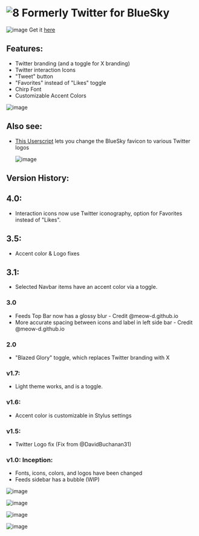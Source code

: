 # ![8](https://files.catbox.moe/zftpyz.ico) Formerly Twitter for BlueSky 
![image](https://github.com/user-attachments/assets/75d50b41-359e-4bff-85c8-9c3076614cd8)
Get it [here](https://userstyles.world/style/19107/original-formerly-twitter-x-for-bluesky)

## Features:
- Twitter branding (and a toggle for X branding)
- Twitter interaction Icons
- "Tweet" button
- "Favorites" instead of "Likes" toggle
- Chirp Font
- Customizable Accent Colors

![image](https://github.com/user-attachments/assets/f5256d9d-b3b8-41de-9eb7-80d5f64fcb58)

 ## Also see:
 - [This Userscript](https://github.com/SlippingGitty/Formerly-Twitter-for-BlueSky/raw/refs/heads/main/TwitterIconsForBsky.user.js) lets you change the BlueSky favicon to various Twitter logos
   
   ![image](https://github.com/user-attachments/assets/1f38140e-793d-41c4-918c-3df17cb25e71)


## Version History:
## 4.0:
- Interaction icons now use Twitter iconography, option for Favorites instead of "Likes".
## 3.5:
- Accent color & Logo fixes
## 3.1:
- Selected Navbar items have an accent color via a toggle.
### 3.0
- Feeds Top Bar now has a glossy blur - Credit @meow-d.github.io
- More accurate spacing between icons and label in left side bar - Credit @meow-d.github.io
### 2.0
- "Blazed Glory" toggle, which replaces Twitter branding with X
### v1.7:
- Light theme works, and is a toggle.
### v1.6:
- Accent color is customizable in Stylus settings
### v1.5:
- Twitter Logo fix (Fix from @DavidBuchanan31)
### v1.0: Inception:
- Fonts, icons, colors, and logos have been changed
- Feeds sidebar has a bubble (WIP)

![image](https://github.com/user-attachments/assets/03f0b450-3724-4ad9-a41c-ddb593700985)

![image](https://github.com/user-attachments/assets/fd8a5ebd-b6f9-4135-a019-b3fdda733ffe)

![image](https://github.com/user-attachments/assets/65c8d0aa-d441-45eb-b45c-5469bda17bff)

![image](https://github.com/user-attachments/assets/076f2547-a159-4e0b-a1a5-bf62325de88e)
